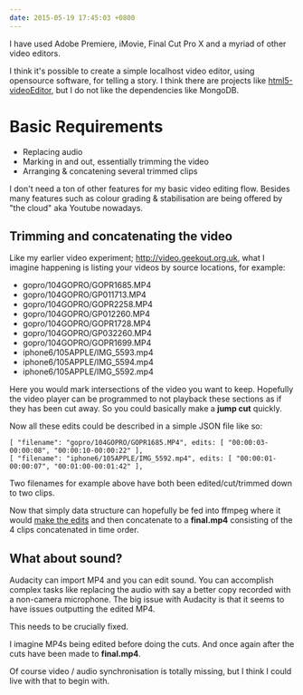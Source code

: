 ```yaml
---
date: 2015-05-19 17:45:03 +0800
---
```


I have used Adobe Premiere, iMovie, Final Cut Pro X and a myriad of other video
editors.

I think it's possible to create a simple localhost video editor, using
opensource software, for telling a story. I think there are projects like
[html5-videoEditor](https://github.com/casatt/html5-videoEditor), but I do not
like the dependencies like MongoDB.

# Basic Requirements

* Replacing audio
* Marking in and out, essentially trimming the video
* Arranging & concatening several trimmed clips

I don't need a ton of other features for my basic video editing flow. Besides
many features such as colour grading & stabilisation are being offered by "the
cloud" aka Youtube nowadays.

## Trimming and concatenating the video

Like my earlier video experiment; <http://video.geekout.org.uk>, what I imagine
happening is listing your videos by source locations, for example:

* gopro/104GOPRO/GOPR1685.MP4
* gopro/104GOPRO/GP011713.MP4
* gopro/104GOPRO/GOPR2258.MP4
* gopro/104GOPRO/GP012260.MP4
* gopro/104GOPRO/GOPR1728.MP4
* gopro/104GOPRO/GP032260.MP4
* gopro/104GOPRO/GOPR1699.MP4
* iphone6/105APPLE/IMG_5593.mp4
* iphone6/105APPLE/IMG_5594.mp4
* iphone6/105APPLE/IMG_5592.mp4

Here you would mark intersections of the video you want to keep. Hopefully the
video player can be programmed to not playback these sections as if they has
been cut away. So you could basically make a **jump cut** quickly.

Now all these edits could be described in a simple JSON file like so:

	[ "filename": "gopro/104GOPRO/GOPR1685.MP4", edits: [ "00:00:03-00:00:08", "00:00:10-00:00:22" ],
	[ "filename": "iphone6/105APPLE/IMG_5592.mp4", edits: [ "00:00:01-00:00:07", "00:01:00-00:01:42" ],

Two filenames for example above have both been edited/cut/trimmed down to two
clips.

Now that simply data structure can hopefully be fed into ffmpeg where it would
[make the edits](http://stackoverflow.com/questions/18444194) and then
concatenate to a **final.mp4** consisting of the 4 clips concatenated in time
order.

## What about sound?

Audacity can import MP4 and you can edit sound. You can accomplish complex
tasks like replacing the audio with say a better copy recorded with a
non-camera microphone. The big issue with Audacity is that it seems to have
issues outputting the edited MP4.

This needs to be crucially fixed.

I imagine MP4s being edited before doing the cuts. And once again after the
cuts have been made to **final.mp4**.

Of course video / audio synchronisation is totally missing, but I think I could
live with that to begin with.
